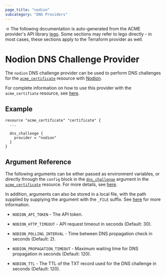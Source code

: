```yaml
---
page_title: "nodion"
subcategory: "DNS Providers"
---
```


-> The following documentation is auto-generated from the ACME
provider's API library [lego](https://go-acme.github.io/lego/).  Some
sections may refer to lego directly - in most cases, these sections
apply to the Terraform provider as well.

# Nodion DNS Challenge Provider

The `nodion` DNS challenge provider can be used to perform DNS challenges for
the [`acme_certificate`][resource-acme-certificate] resource with
[Nodion](https://www.nodion.com).

[resource-acme-certificate]: ../resources/certificate.md

For complete information on how to use this provider with the `acme_certifiate`
resource, see [here][resource-acme-certificate-dns-challenges].

[resource-acme-certificate-dns-challenges]: ../resources/certificate.md#using-dns-challenges

## Example

```hcl
resource "acme_certificate" "certificate" {
  ...

  dns_challenge {
    provider = "nodion"
  }
}
```
## Argument Reference

The following arguments can be either passed as environment variables, or
directly through the `config` block in the
[`dns_challenge`][resource-acme-certificate-dns-challenge-arg] argument in the
[`acme_certificate`][resource-acme-certificate] resource. For more details, see
[here][resource-acme-certificate-dns-challenges].

[resource-acme-certificate-dns-challenge-arg]: ../resources/certificate.md#dns_challenge

In addition, arguments can also be stored in a local file, with the path
supplied by supplying the argument with the `_FILE` suffix. See
[here][acme-certificate-file-arg-example] for more information.

[acme-certificate-file-arg-example]: ../resources/certificate.md#using-variable-files-for-provider-arguments

* `NODION_API_TOKEN` - The API token.

* `NODION_HTTP_TIMEOUT` - API request timeout in seconds (Default: 30).
* `NODION_POLLING_INTERVAL` - Time between DNS propagation check in seconds (Default: 2).
* `NODION_PROPAGATION_TIMEOUT` - Maximum waiting time for DNS propagation in seconds (Default: 120).
* `NODION_TTL` - The TTL of the TXT record used for the DNS challenge in seconds (Default: 120).


